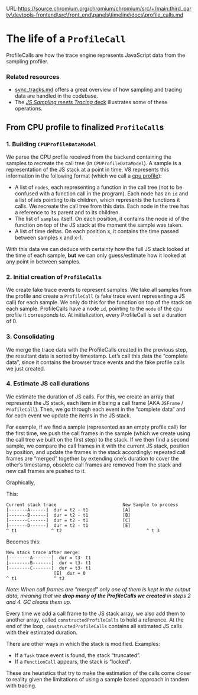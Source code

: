 URL:https://source.chromium.org/chromium/chromium/src/+/main:third_party\devtools-frontend\src\front_end\panels\timeline\docs\profile_calls.md
# The life of a `ProfileCall`

ProfileCalls are how the trace engine represents JavaScript data from the sampling profiler.

### Related resources

- [sync_tracks.md](./sync_tracks.md) offers a great overview of how sampling and tracing data are handled in the codebase.
- The [_JS Sampling meets Tracing_ deck](https://docs.google.com/presentation/d/1E6_A9p5bVaeDeCJ1KSmV-9CCUUesLKoU3M9cTlM0uc0/edit?usp=sharing) illustrates some of these operations.

## From CPU profile to finalized `ProfileCall`s

### 1. Building `CPUProfileDataModel`

We parse the CPU profile received from the backend containing the samples to recreate the call tree (in `CPUProfileDataModel`). A sample is a representation of the JS stack at a point in time, V8 represents this information in the following format (which we call a [cpu profile](https://chromedevtools.github.io/devtools-protocol/tot/Profiler/#type-Profile)):

- A list of `nodes`, each representing a function in the call tree (not to be confused with a function call in the program). Each node has an `id` and a list of ids pointing to its children, which represents the functions it calls. We recreate the call tree from this data. Each node in the tree has a reference to its parent and to its children.
- The list of `samples` itself. On each position, it contains the node id of the function on top of the JS stack at the moment the sample was taken.
- A list of time deltas. On each position x, it contains the time passed between samples x and x-1.

With this data we can deduce with certainty how the full JS stack looked at the time of each sample, **but** we can only guess/estimate how it looked at any point in between samples.

### 2. Initial creation of `ProfileCall`s

We create fake trace events to represent samples. We take all samples from the profile and create a `ProfileCall` (a fake trace event representing a JS call) for each sample. We only do this for the function on top of the stack on each sample. ProfileCalls have a node `id`, pointing to the `node` of the cpu profile it corresponds to. At initialization, every ProfileCall is set a duration of 0.

### 3. Consolidating

We merge the trace data with the ProfileCalls created in the previous step, the resultant data is sorted by timestamp. Let’s call this data the “complete data”, since it contains the browser trace events and the fake profile calls we just created.

### 4. Estimate JS call durations

We estimate the duration of JS calls. For this, we create an array that represents the JS stack, each item in it being a call frame (AKA `JSFrame` / `ProfileCall`).  Then, we go through each event in the “complete data” and for each event we update the items in the JS stack.

For example, if we find a sample (represented as an empty profile call) for the first time, we push the call frames in the sample (which we create using the call tree we built on the first step) to the stack. If we then find a second sample, we compare the call frames in it with the current JS stack, position by position, and update the frames in the stack accordingly: repeated call frames are “merged” together by extending one’s duration to cover the other’s timestamp, obsolete call frames are removed from the stack and new call frames are pushed to it.

Graphically,

This:

    Current stack trace                         New Sample to process
    [-------A------]  dur = t2 - t1             [A]
    [-------B------]  dur = t2 - t1             [B]
    [-------C------]  dur = t2 - t1             [C]
    [-------D------]  dur = t2 - t1             [E]
    ^ t1             ^ t2                                ^ t 3

Becomes this:

    New stack trace after merge:
    [--------A-------]  dur = t3- t1
    [--------B-------]  dur = t3- t1
    [--------C-------]  dur = t3- t1
                      [E]  dur = 0
    ^ t1              ^ t3

_Note: When call frames are "merged" only one of them is kept in the output data, meaning that we **drop many of the ProfileCalls we created** in steps 2 and 4. GC cleans them up._

Every time we add a call frame to the JS stack array, we also add them to another array, called `constructedProfileCalls` to hold a reference. At the end of the loop, `constructedProfileCalls` contains all estimated JS calls with their estimated duration.

There are other ways in which the stack is modified. Examples:

- If a `Task` trace event is found, the stack “truncated”.
- If a `FunctionCall` appears, the stack is “locked”.

These are heuristics that try to make the estimation of the calls come closer to reality given the limitations of using a sample based approach in tandem with tracing.
